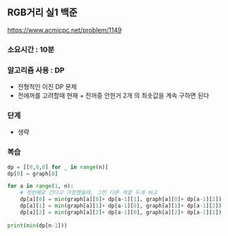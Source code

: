 ## RGB거리 실1 백준
https://www.acmicpc.net/problem/1149

### 소요시간 : 10분

### 알고리즘 사용 : DP
- 전형적인 이진 DP 문제
- 전에꺼를 고려할때 현재 + 전꺼중 안한거 2개 의 최솟값을 계속 구하면 된다


### 단계
- 생략



### 복습
```py
dp = [[0,0,0] for _ in range(n)]
dp[0] = graph[0]

for a in range(1, n):
    # 첫번째로 간다고 가정했을때, 그전 다른 색깔 두개 비교
    dp[a][0] = min(graph[a][0]+ dp[a-1][1], graph[a][0]+ dp[a-1][2])
    dp[a][1] = min(graph[a][1]+ dp[a-1][0], graph[a][1]+ dp[a-1][2])
    dp[a][2] = min(graph[a][2]+ dp[a-1][0], graph[a][2]+ dp[a-1][1])
    
print(min(dp[n-1]))
```